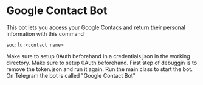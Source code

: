 # Google Contact Bot

This bot lets you access your Google Contacs and return their personal information with this command

```
soc:lu:<contact name>
```
Make sure to setup 0Auth beforehand in a credentials.json in the working directory.
Make sure to setup 0Auth beforehand.
First step of debuggin is to remove the token.json and run it again.
Run the main class to start the bot. On Telegram the bot is called "Google Contact Bot"
